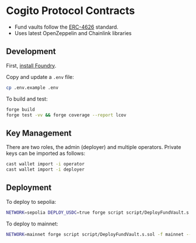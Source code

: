 # Cogito Protocol Contracts

- Fund vaults follow the [ERC-4626](https://ethereum.org/en/developers/docs/standards/tokens/erc-4626/) standard.
- Uses latest OpenZeppelin and Chainlink libraries

## Development

First, [install Foundry](https://book.getfoundry.sh/getting-started/installation).

Copy and update a `.env` file:

```sh
cp .env.example .env
```

To build and test:

```sh
forge build
forge test -vv && forge coverage --report lcov
```

## Key Management

There are two roles, the admin (deployer) and multiple operators. Private keys can be imported as follows:

```sh
cast wallet import -i operator
cast wallet import -i deployer
```

## Deployment

To deploy to sepolia:

```sh
NETWORK=sepolia DEPLOY_USDC=true forge script script/DeployFundVault.s.sol -f sepolia --account deployer --broadcast
```

To deploy to mainnet:

```sh
NETWORK=mainnet forge script script/DeployFundVault.s.sol -f mainnet --account deployer --broadcast
```
